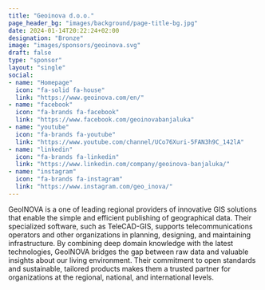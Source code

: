 ```yaml
---
title: "Geoinova d.o.o."
page_header_bg: "images/background/page-title-bg.jpg"
date: 2024-01-14T20:22:24+02:00
designation: "Bronze"
image: "images/sponsors/geoinova.svg"
draft: false
type: "sponsor"
layout: "single"
social:
- name: "Homepage"
  icon: "fa-solid fa-house"
  link: "https://www.geoinova.com/en/"
- name: "facebook"
  icon: "fa-brands fa-facebook"
  link: "https://www.facebook.com/geoinovabanjaluka"
- name: "youtube"
  icon: "fa-brands fa-youtube"
  link: "https://www.youtube.com/channel/UCo76Xuri-5FAN3h9C_142lA"
- name: "linkedin"
  icon: "fa-brands fa-linkedin"
  link: "https://www.linkedin.com/company/geoinova-banjaluka/"
- name: "instagram"
  icon: "fa-brands fa-instagram"
  link: "https://www.instagram.com/geo_inova/"
---
```


GeoINOVA is a one of leading regional providers of innovative GIS solutions that enable the simple 
and efficient publishing of geographical data. Their specialized software, such as TeleCAD-GIS, 
supports telecommunications operators and other organizations in planning, designing, and maintaining
 infrastructure. By combining deep domain knowledge with the latest technologies, GeoINOVA bridges 
the gap between raw data and valuable insights about our living environment. Their commitment to 
open standards and sustainable, tailored products makes them a trusted partner for organizations 
at the regional, national, and international levels.


